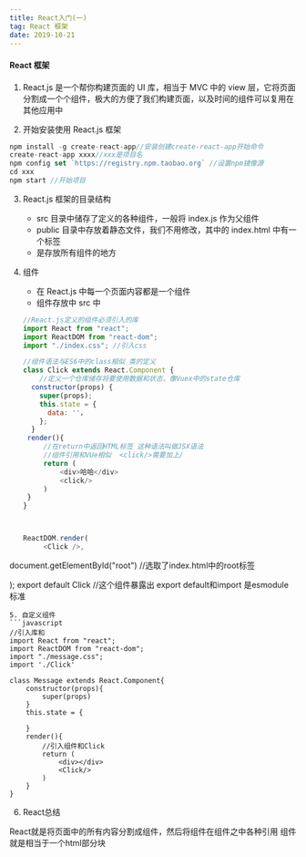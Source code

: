 ```yaml
---
title: React入门(一)
tag: React 框架
date: 2019-10-21
---
```


#### React 框架

1. React.js
   是一个帮你构建页面的 UI 库，相当于 MVC 中的 view 层，它将页面分割成一个个组件，极大的方便了我们构建页面，以及时间的组件可以复用在其他应用中

2. 开始安装使用 React.js 框架

```javascript
npm install -g create-react-app//安装创建create-react-app开始命令
create-react-app xxxx//xxx是项目名
npm config set `https://registry.npm.taobao.org` //设置npm镜像源
cd xxx
npm start //开始项目
```

3. React.js 框架的目录结构

   - src 目录中储存了定义的各种组件，一般将 index.js 作为父组件
   - public 目录中存放着静态文件，我们不用修改，其中的 index.html 中有一个标签
   - <div id= "root">是存放所有组件的地方

4. 组件

   - 在 React.js 中每一个页面内容都是一个组件
   - 组件存放中 src 中

   ```javascript
   //React.js定义的组件必须引入的库
   import React from "react";
   import ReactDOM from "react-dom";
   import "./index.css"; //引入css

   //组件语法与ES6中的class相似 类的定义
   class Click extends React.Component {
	   //定义一个仓库储存将要使用数据和状态，像Vuex中的state仓库
     constructor(props) {
       super(props);
       this.state = {
         data: ''，
       };
     }
	render(){
		//在return中返回HTML标签 这种语法叫做JSX语法
		//组件引用和VUe相似  <click/>需要加上/
		return (
			<div>哈哈</div>	
			<click/>
		)
	}
   }



   ReactDOM.render(
  		<Click />, 
  document.getElementById("root") //选取了index.html中的root标签

   );
   export default Click //这个组件暴露出  export default和import  是esmodule标准
   ```
   5. 自定义组件
   ```javascript
   //引入库和
   import React from "react";
   import ReactDOM from "react-dom";
   import "./message.css";
   import './Click'

   class Message extends React.Component{
	   constructor(props){
		   super(props)
	   }
	   this.state = {

	   }
	   render(){
		   //引入组件和Click
		   return (
			   <div></div>
			   <Click/>
		   )
	   }
   }
   
   ```
6. React总结

React就是将页面中的所有内容分割成组件，然后将组件在组件之中各种引用
组件就是相当于一个html部分块

